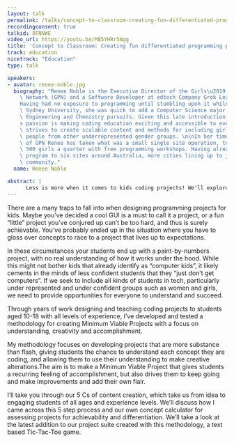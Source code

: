 ```yaml
---
layout: talk
permalink: /talks/concept-to-classroom-creating-fun-differentiated-programming-projects
recordingconsent: true
talkid: 8FNNWE
video_url: https://youtu.be/M85YHRr5Ngg
title: 'Concept to Classroom: Creating fun differentiated programming projects'
track: education
nicetrack: "Education"
type: talk

speakers:
- avatar: renee-noble.jpg
  biography: "Renee Noble is the Executive Director of the Girls\u2019 Programming\
    \ Network (GPN) and a Software Developer at edtech Company Grok Learning. \n\n\
    Having had no exposure to programming until stumbling upon it while studying at\
    \ Sydney University, she was quick to add a Computer Science major to her Chemical\
    \ Engineering and Chemistry pursuits. Given this late introduction to tech, Renee\u2019\
    s passion is making coding education exciting and accessible to everyone. She\
    \ strives to create scalable content and methods for including girls, women, and\
    \ people from other underrepresented gender groups. \n\nIn her time at the helm\
    \ of GPN Renee has taken what was a small single site operation, to providing\
    \ 500 girls a quarter with free programming workshops. Having already spread the\
    \ program to six sites around Australia, more cities lining up to join the GPN\
    \ community."
  name: Renee Noble

abstract: | 
      Less is more when it comes to kids coding projects! We'll explore a tried and tested method for creating Minimum Viable Projects, used around Australia to teach kids to code. See how we create fun, challenging, differentiated projects for all abilities with this 5 step process & concept calculator.
---
```


There are a many traps to fall into when designing programming projects for kids. Maybe you’ve decided a cool GUI is a must to call it a project, or a fun “little” project you’ve conjured up can’t be too hard, and thus is surely achievable. You’ve probably ended up in the situation where you have to gloss over concepts to race to a project that lives up to expectations. 
						
In these circumstances your students end up with a paint-by-numbers project, with no real understanding of how it works under the hood. While this might not bother kids that already identify as “computer kids”, it likely cements in the minds of less confident students that they “just don’t get computers”. If we seek to include all kinds of students in tech, particularly under represented and under confident groups such as women and girls, we need to provide opportunities for everyone to understand and succeed.

Through years of work designing and teaching coding projects to students aged 10-18 with all levels of experience, I’ve developed and tested a methodology for creating Minimum Viable Projects with a focus on understanding, creativity and accomplishment. 

My methodology focuses on developing projects that are more substance than flash, giving students the chance to understand each concept they are coding, and allowing them to use their understanding to make creative alterations.The aim is to make a Minimum Viable Project that gives students a recurring feeling of accomplishment, but also drives them to keep going and make improvements and add their own flair.

I’ll take you through our 5 Cs of content creation, which take us from idea to engaging students of all ages and experience levels. We’ll discuss how I came across this 5 step process and our own concept calculator for assessing projects for achievability and differentiation. We’ll take a look at the latest addition to our project suite created with this methodology, a text based Tic-Tac-Toe game.
